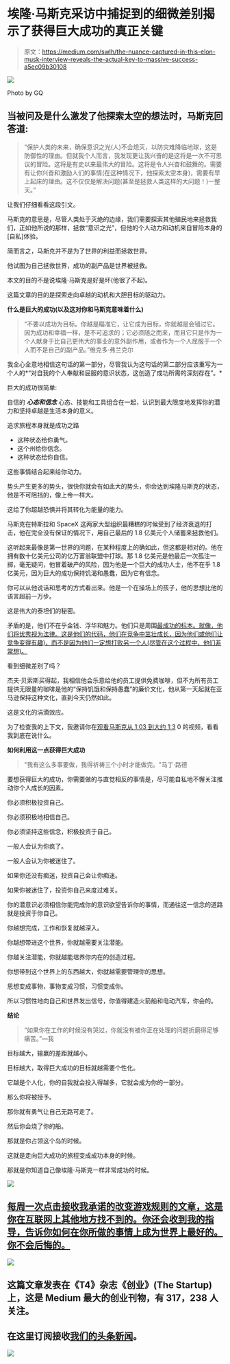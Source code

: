 # 埃隆·马斯克采访中捕捉到的细微差别揭示了获得巨大成功的真正关键

> 原文：<https://medium.com/swlh/the-nuance-captured-in-this-elon-musk-interview-reveals-the-actual-key-to-massive-success-a5ec09b30108>

![](img/f28260f765aa21f28b7162c80d7256df.png)

Photo by GQ

## 当被问及是什么激发了他探索太空的想法时，马斯克回答道:

> “保护人类的未来，确保意识之光(人)不会熄灭，以防灾难降临地球，这是防御性的理由。但就我个人而言，我发现更让我兴奋的是这将是一次不可思议的冒险。这将是有史以来最伟大的冒险。这将是令人兴奋和鼓舞的。需要有让你兴奋和激励人们的事情(在这种情况下，他探索太空本身)，需要有早上起床的理由。这不仅仅是解决问题(甚至是拯救人类这样的大问题！)一整天。”

让我们仔细看看这段引文。

马斯克的意思是，尽管人类处于灭绝的边缘，我们需要探索其他殖民地来拯救我们，正如他所说的那样，拯救“意识之光”，但他的个人动力和动机来自冒险本身的[自私]体验。

简而言之，马斯克并不是为了世界的利益而拯救世界。

他试图为自己拯救世界，成功的副产品是世界被拯救。

本文的目的不是说埃隆·马斯克是好是坏(他很了不起)。

这篇文章的目的是探索走向卓越的动机和大胆目标的驱动力。

**什么是巨大的成功(以及这对你和马斯克意味着什么)**

> “不要以成功为目标。你越是瞄准它，让它成为目标，你就越是会错过它。因为成功和幸福一样，是不可追求的；它必须随之而来，而且它只是作为一个人献身于比自己更伟大的事业的意外副作用，或者作为一个人屈服于一个人而不是自己的副产品。”维克多·弗兰克尔

我全心全意地相信这句话的第一部分，尽管我认为这句话的第二部分应该重写为一个人的*“对自我的个人奉献和屈服的意识状态，这创造了成功所需的深刻存在”。*

巨大的成功很简单:

自信的 ***心态和信念*** 心态、技能和工具组合在一起，认识到最大限度地发挥你的潜力和坚持卓越是生活本身的意义。

追求旅程本身就是成功之路

*   这种状态给你勇气。
*   这个州给你信念。
*   这种状态给你自信。

这些事情结合起来给你动力。

势头产生更多的势头，很快你就会有如此大的势头，你会达到埃隆马斯克的状态，他是不可阻挡的，像上帝一样大。

这给了你超越恐惧并将其转化为能量的能力。

马斯克在特斯拉和 SpaceX 这两家大型组织最糟糕的时候受到了经济衰退的打击，他在完全没有保证的情况下，用自己最后的 1.8 亿美元个人储蓄来拯救他们。

这听起来最像是第一世界的问题，在某种程度上的确如此，但这都是相对的。他在拥有数十亿美元公司的亿万富翁联盟中打球。那 1.8 亿美元是他最后一次孤注一掷，毫无疑问，他冒着破产的风险，因为他是一个巨大的成功人士，他不在乎 1.8 亿美元，因为巨大的成功保持饥渴和愚蠢，因为它有信念。

你可以从他说话和思考的方式看出来。他是一个在操场上的孩子，他的思想比他的语言超前一万步。

这是伟大的泰坦们的秘密。

矛盾的是，他们不在乎金钱、浮华和魅力。他们只是周围[最成功的标本。就像，他们将优秀视为法律。这是他们的代码，他们在竞争中茁壮成长，因为他们或他们让竞争变得有趣)，而不是因为他们一定想打败另一个人(尽管在这个过程中，他们非常想)。](/swlh/the-surprising-secret-to-changing-the-world-dd4d2519f940)

看到细微差别了吗？

杰夫·贝索斯买得起，我相信他会乐意给他的员工提供免费咖啡，但不为所有员工提供无限量的咖啡是他的“保持饥饿和保持愚蠢”的廉价文化，他从第一天起就在亚马逊保持这种文化，直到今天仍然如此。

这是文化的涓滴效应。

为了检查我的上下文，我邀请你在[观看马斯克从 1:03 到大约 1:3](https://www.youtube.com/watch?v=SNauCFxJWfQ) 0 的视频，看看我到底在说什么。

**如何利用这一点获得巨大成功**

> "我有这么多事要做，我得祈祷三个小时才能做完。"马丁·路德

要想获得巨大的成功，你需要做的与直觉相反的事情是，尽可能自私地不懈关注推动你个人成长的因素。

你必须积极投资自己。

你必须积极地相信自己。

你必须坚持这些信念，积极投资于自己。

一般人会认为你疯了。

一般人会认为你被迷住了。

如果你还没有痴迷，投资自己会让你痴迷。

如果你被迷住了，投资你自己来度过难关。

你的潜意识必须相信你能完成你的意识欲望告诉你的事情，而通往这一信念的道路就是投资于你自己。

你越想完成，工作和恢复就越深入。

你越想带进这个世界，你就越需要关注潜能。

你越关注潜能，你就越能培养你内在的创造过程。

你想带到这个世界上的东西越大，你就越需要管理你的思想。

思想变成事物，事物变成习惯，习惯变成你。

所以习惯性地向自己和世界发出信号，你值得建造火箭船和电动汽车，你会的。

**结论**

> “如果你在工作的时候没有哭过，你就没有被你正在处理的问题折磨得足够痛苦。”—我

目标越大，输赢的差距就越小。

目标越大，取得巨大成功的目标就越需要个性化。

它越是个人化，你的自我就会投入得越多，它就会成为你的一部分。

那么你将被授予。

那你就有勇气让自己无路可走了。

然后你会烧了你的船。

那就是你占领这个岛的时候。

这就是走向巨大成功的旅程变成成功本身的时候。

那就是你知道自己像埃隆·马斯克一样非常成功的时候。

![](img/a346b2667d6bcd0b307c5429b4276fea.png)

## [每周一次点击接收我承诺的改变游戏规则的文章，这是你在互联网上其他地方找不到的。你还会收到我的指导，告诉你如何在你所做的事情上成为世界上最好的。你不会后悔的。](https://betreatedhowyouwanttobetreated.com/optin-main)

[![](img/308a8d84fb9b2fab43d66c117fcc4bb4.png)](https://medium.com/swlh)

## 这篇文章发表在《T4》杂志《创业》(The Startup)上，这是 Medium 最大的创业刊物，有 317，238 人关注。

## 在这里订阅接收[我们的头条新闻](http://growthsupply.com/the-startup-newsletter/)。

[![](img/b0164736ea17a63403e660de5dedf91a.png)](https://medium.com/swlh)